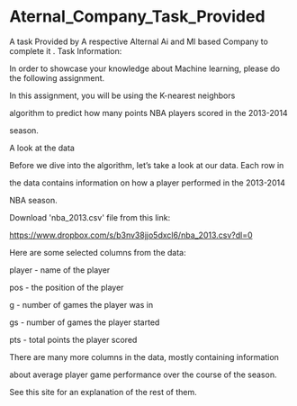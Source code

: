 # Aternal_Company_Task_Provided
A task Provided by A respective Alternal Ai and Ml based Company to complete it .
Task Information:

In order to showcase your knowledge about Machine learning, please do the following assignment.



In this assignment, you will be using the K-nearest neighbors

algorithm to predict how many points NBA players scored in the 2013-2014

season.

A look at the data

Before we dive into the algorithm, let’s take a look at our data. Each row in

the data contains information on how a player performed in the 2013-2014

NBA season.

Download 'nba_2013.csv' file from this link:

https://www.dropbox.com/s/b3nv38jjo5dxcl6/nba_2013.csv?dl=0

Here are some selected columns from the data:

player - name of the player

pos - the position of the player

g - number of games the player was in

gs - number of games the player started

pts - total points the player scored

There are many more columns in the data, mostly containing information

about average player game performance over the course of the season.

See this site for an explanation of the rest of them.
